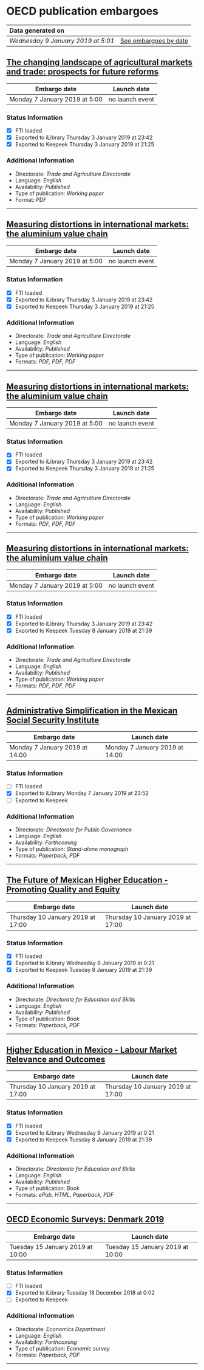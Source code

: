 # OECD publication embargoes

Data generated on | |
|:-----|------:|
| *Wednesday 9 January 2019 at 5:01* | [See embargoes by date](embargoes-by-date.md) |

## [The changing landscape of agricultural markets and trade: prospects for future reforms](https://doi.org/10.1787/7dec9074-en)

Embargo date | Launch date
-------------|:------------:
Monday 7 January 2019 at 5:00 | no launch event

### Status Information

- [x] FTI loaded 
- [x] Exported to iLibrary Thursday 3 January 2019 at 23:42
- [x] Exported to Keepeek Thursday 3 January 2019 at 21:25

### Additional Information

* Directorate: *Trade and Agriculture Directorate*
* Language: *English*
* Availability: *Published*
* Type of publication: *Working paper*
* Format: *PDF*

------

## [Measuring distortions in international markets: the aluminium value chain](https://doi.org/10.1787/c82911ab-en)

Embargo date | Launch date
-------------|:------------:
Monday 7 January 2019 at 5:00 | no launch event

### Status Information

- [x] FTI loaded 
- [x] Exported to iLibrary Thursday 3 January 2019 at 23:42
- [x] Exported to Keepeek Thursday 3 January 2019 at 21:25

### Additional Information

* Directorate: *Trade and Agriculture Directorate*
* Language: *English*
* Availability: *Published*
* Type of publication: *Working paper*
* Formats: *PDF, PDF, PDF*

------

## [Measuring distortions in international markets: the aluminium value chain](https://doi.org/10.1787/c82911ab-en)

Embargo date | Launch date
-------------|:------------:
Monday 7 January 2019 at 5:00 | no launch event

### Status Information

- [x] FTI loaded 
- [x] Exported to iLibrary Thursday 3 January 2019 at 23:42
- [x] Exported to Keepeek Thursday 3 January 2019 at 21:25

### Additional Information

* Directorate: *Trade and Agriculture Directorate*
* Language: *English*
* Availability: *Published*
* Type of publication: *Working paper*
* Formats: *PDF, PDF, PDF*

------

## [Measuring distortions in international markets: the aluminium value chain](https://doi.org/10.1787/c82911ab-en)

Embargo date | Launch date
-------------|:------------:
Monday 7 January 2019 at 5:00 | no launch event

### Status Information

- [x] FTI loaded 
- [x] Exported to iLibrary Thursday 3 January 2019 at 23:42
- [x] Exported to Keepeek Tuesday 8 January 2019 at 21:39

### Additional Information

* Directorate: *Trade and Agriculture Directorate*
* Language: *English*
* Availability: *Published*
* Type of publication: *Working paper*
* Formats: *PDF, PDF, PDF*

------

## [Administrative Simplification in the Mexican Social Security Institute](https://doi.org/10.1787/9789264306561-en)

Embargo date | Launch date
-------------|------------
Monday 7 January 2019 at 14:00 | Monday 7 January 2019 at 14:00

### Status Information

- [ ] FTI loaded
- [x] Exported to iLibrary Monday 7 January 2019 at 23:52
- [ ] Exported to Keepeek

### Additional Information

* Directorate: *Directorate for Public Governance*
* Language: *English*
* Availability: *Forthcoming*
* Type of publication: *Stand-alone monograph*
* Formats: *Paperback, PDF*

------

## [The Future of Mexican Higher Education - Promoting Quality and Equity](https://doi.org/10.1787/9789264309371-en)

Embargo date | Launch date
-------------|------------
Thursday 10 January 2019 at 17:00 | Thursday 10 January 2019 at 17:00

### Status Information

- [x] FTI loaded 
- [x] Exported to iLibrary Wednesday 9 January 2019 at 0:21
- [x] Exported to Keepeek Tuesday 8 January 2019 at 21:39

### Additional Information

* Directorate: *Directorate for Education and Skills*
* Language: *English*
* Availability: *Published*
* Type of publication: *Book*
* Formats: *Paperback, PDF*

------

## [Higher Education in Mexico - Labour Market Relevance and Outcomes](https://doi.org/10.1787/9789264309432-en)

Embargo date | Launch date
-------------|------------
Thursday 10 January 2019 at 17:00 | Thursday 10 January 2019 at 17:00

### Status Information

- [x] FTI loaded 
- [x] Exported to iLibrary Wednesday 9 January 2019 at 0:21
- [x] Exported to Keepeek Tuesday 8 January 2019 at 21:39

### Additional Information

* Directorate: *Directorate for Education and Skills*
* Language: *English*
* Availability: *Published*
* Type of publication: *Book*
* Formats: *ePub, HTML, Paperback, PDF*

------

## [OECD Economic Surveys: Denmark 2019](https://doi.org/10.1787/eco_surveys-dnk-2019-en)

Embargo date | Launch date
-------------|------------
Tuesday 15 January 2019 at 10:00 | Tuesday 15 January 2019 at 10:00

### Status Information

- [ ] FTI loaded
- [x] Exported to iLibrary Tuesday 18 December 2018 at 0:02
- [ ] Exported to Keepeek

### Additional Information

* Directorate: *Economics Department*
* Language: *English*
* Availability: *Forthcoming*
* Type of publication: *Economic survey*
* Formats: *Paperback, PDF*

------